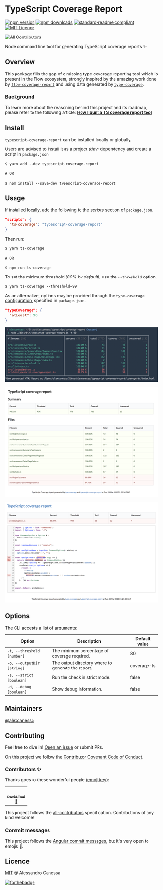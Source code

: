# TypeScript Coverage Report

[![npm version](https://badge.fury.io/js/typescript-coverage-report.svg)](https://badge.fury.io/js/typescript-coverage-report)
[![npm downloads](https://img.shields.io/npm/dw/typescript-coverage-report.svg)](https://www.npmjs.com/package/typescript-coverage-report)
[![standard-readme compliant](https://img.shields.io/badge/readme%20style-standard-brightgreen.svg?style=flat-square)](https://github.com/RichardLitt/standard-readme)
[![MIT Licence](https://badges.frapsoft.com/os/mit/mit.svg?v=103)](https://opensource.org/licenses/mit-license.php)
<!-- ALL-CONTRIBUTORS-BADGE:START - Do not remove or modify this section -->
[![All Contributors](https://img.shields.io/badge/all_contributors-1-orange.svg?style=flat-square)](#contributors-)
<!-- ALL-CONTRIBUTORS-BADGE:END -->

Node command line tool for generating TypeScript coverage reports ✨

## Overview

This package fills the gap of a missing type coverage reporting tool which is present in the Flow ecosystem, strongly inspired by the amazing work done by [`flow-coverage-report`](https://github.com/rpl/flow-coverage-report) and using data generated by [`type-coverage`](https://github.com/plantain-00/type-coverage).

### Background

To learn more about the reasoning behind this project and its roadmap, please refer to the following article: [**How I built a TS coverage report tool**](https://medium.com/@alexcanessa/how-did-i-build-a-ts-coverage-report-tool-af34e110d02c?sk=de2eb6c78e581aa8d9979629300873b3)

## Install

`typescript-coverage-report` can be installed locally or globally.

Users are advised to install it as a project _(dev)_ dependency and create a script in `package.json`.

```shell
$ yarn add --dev typescript-coverage-report

# OR

$ npm install --save-dev typescript-coverage-report
```

## Usage

If installed locally, add the following to the _scripts_ section of `package.json`.

```json
"scripts": {
  "ts-coverage": "typescript-coverage-report"
}
```

Then run:

```shell
$ yarn ts-coverage

# OR

$ npm run ts-coverage
```

To set the minimum threshold _(80% by default)_, use the `--threshold` option.

```shell
$ yarn ts-coverage --threshold=99
```

As an alternative, options may be provided through the `type-coverage` [configuration](https://github.com/plantain-00/type-coverage#config-in-packagejson), specified in `package.json`.

```json
"typeCoverage": {
  "atLeast": 90
}
```

![terminal table](docs/screenshot-table.png)

![summary page](docs/screenshot-summary.png)

![details page](docs/screenshot-details.png)

## Options

The CLI accepts a list of arguments:

| Option                     | Description                                        | Default value |
| -------------------------- | -------------------------------------------------- | ------------- |
| `-t, --threshold [number]` | The minimum percentage of coverage required.       | 80            |
| `-o, --outputDir [string]` | The output directory where to generate the report. | coverage-ts   |
| `-s, --strict [boolean]`   | Run the check in strict mode.                      | false         |
| `-d, --debug [boolean]`    | Show debug information.                            | false         |

## Maintainers

[@alexcanessa](https://github.com/alexcanessa)

## Contributing

Feel free to dive in! [Open an issue](https://github.com/alexcanessa/typescript-coverage-report/issues/new/choose) or submit PRs.

On this project we follow the [Contributor Covenant Code of Conduct](https://www.contributor-covenant.org/version/1/3/0/code-of-conduct/).

### Contributors ✨

Thanks goes to these wonderful people ([emoji key](https://allcontributors.org/docs/en/emoji-key)):

<!-- ALL-CONTRIBUTORS-LIST:START - Do not remove or modify this section -->
<!-- prettier-ignore-start -->
<!-- markdownlint-disable -->
<table>
  <tr>
    <td align="center"><a href="https://github.com/tsaiDavid"><img src="https://avatars3.githubusercontent.com/u/12259854?v=4" width="100px;" alt=""/><br /><sub><b>David Tsai</b></sub></a><br /><a href="https://github.com/alexcanessa/typescript-coverage-report/commits?author=tsaiDavid" title="Documentation">📖</a></td>
  </tr>
</table>

<!-- markdownlint-enable -->
<!-- prettier-ignore-end -->
<!-- ALL-CONTRIBUTORS-LIST:END -->

This project follows the [all-contributors](https://github.com/all-contributors/all-contributors) specification. Contributions of any kind welcome!

### Commit messages

This project follows the [Angular commit messages](https://github.com/angular/angular/blob/master/CONTRIBUTING.md#commit), but it's very open to emojis 🤯.

## Licence

[MIT](https://spdx.org/licenses/MIT.html) @ Alessandro Canessa

[![forthebadge](https://forthebadge.com/images/badges/built-with-love.svg)](https://forthebadge.com)

